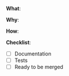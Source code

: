 <!--
Thanks for your interest in the project. I appreciate bugs filed and PRs submitted!
English/日本語(日本語で入力して大丈夫です。日本語の方が迅速です)
-->

**What**:
<!-- What changes are being made? (What feature/bug is being fixed here?) / 何が変更されていますか？-->

**Why**:
<!-- Why are these changes necessary? / なぜその変更をする必要がありましたか？-->

**How**:
<!-- How were these changes implemented? / これらの変更をどのように実装しましたか？-->

**Checklist**:
<!-- add "N/A" to the end of each line that's irrelevant to your changes to check an item, place an "x" in the box like so: "- [x] Documentation" -->
- [ ] Documentation
- [ ] Tests
- [ ] Ready to be merged <!-- In your opinion, is this ready to be merged as soon as it's reviewed? -->

<!-- feel free to add additional comments. -->
